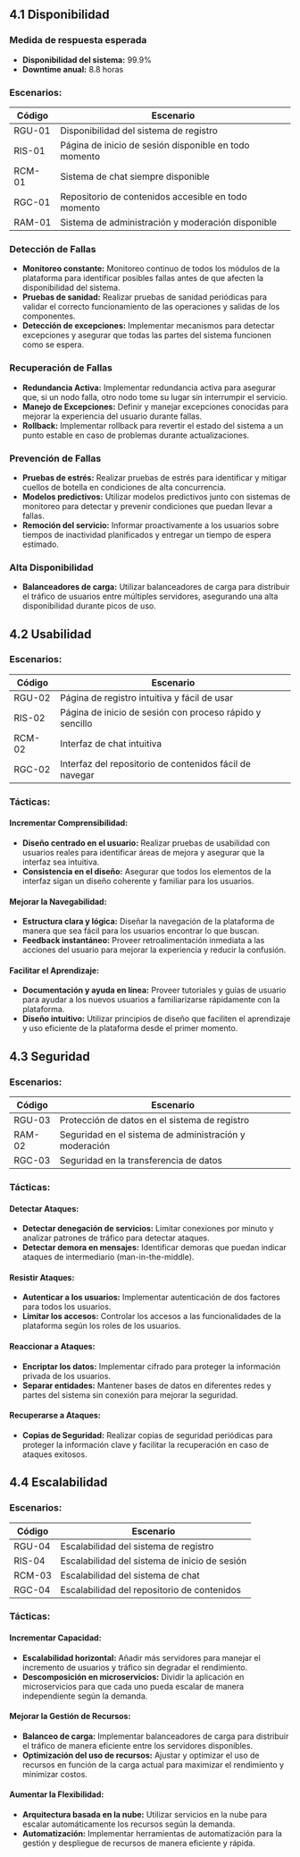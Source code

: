## 4.1 Disponibilidad

### Medida de respuesta esperada
- **Disponibilidad del sistema:** 99.9%
- **Downtime anual:** 8.8 horas

### Escenarios:

| Código  | Escenario                                                |
|---------|----------------------------------------------------------|
| RGU-01  | Disponibilidad del sistema de registro                   |
| RIS-01  | Página de inicio de sesión disponible en todo momento    |
| RCM-01  | Sistema de chat siempre disponible                       |
| RGC-01  | Repositorio de contenidos accesible en todo momento      |
| RAM-01  | Sistema de administración y moderación disponible        |

### Detección de Fallas
- **Monitoreo constante:** Monitoreo continuo de todos los módulos de la plataforma para identificar posibles fallas antes de que afecten la disponibilidad del sistema.
- **Pruebas de sanidad:** Realizar pruebas de sanidad periódicas para validar el correcto funcionamiento de las operaciones y salidas de los componentes.
- **Detección de excepciones:** Implementar mecanismos para detectar excepciones y asegurar que todas las partes del sistema funcionen como se espera.

### Recuperación de Fallas
- **Redundancia Activa:** Implementar redundancia activa para asegurar que, si un nodo falla, otro nodo tome su lugar sin interrumpir el servicio.
- **Manejo de Excepciones:** Definir y manejar excepciones conocidas para mejorar la experiencia del usuario durante fallas.
- **Rollback:** Implementar rollback para revertir el estado del sistema a un punto estable en caso de problemas durante actualizaciones.

### Prevención de Fallas
- **Pruebas de estrés:** Realizar pruebas de estrés para identificar y mitigar cuellos de botella en condiciones de alta concurrencia.
- **Modelos predictivos:** Utilizar modelos predictivos junto con sistemas de monitoreo para detectar y prevenir condiciones que puedan llevar a fallas.
- **Remoción del servicio:** Informar proactivamente a los usuarios sobre tiempos de inactividad planificados y entregar un tiempo de espera estimado.

### Alta Disponibilidad
- **Balanceadores de carga:** Utilizar balanceadores de carga para distribuir el tráfico de usuarios entre múltiples servidores, asegurando una alta disponibilidad durante picos de uso.

## 4.2 Usabilidad

### Escenarios:

| Código  | Escenario                                                    |
|---------|--------------------------------------------------------------|
| RGU-02  | Página de registro intuitiva y fácil de usar                 |
| RIS-02  | Página de inicio de sesión con proceso rápido y sencillo     |
| RCM-02  | Interfaz de chat intuitiva                                   |
| RGC-02  | Interfaz del repositorio de contenidos fácil de navegar      |

### Tácticas:
#### Incrementar Comprensibilidad:
- **Diseño centrado en el usuario:** Realizar pruebas de usabilidad con usuarios reales para identificar áreas de mejora y asegurar que la interfaz sea intuitiva.
- **Consistencia en el diseño:** Asegurar que todos los elementos de la interfaz sigan un diseño coherente y familiar para los usuarios.

#### Mejorar la Navegabilidad:
- **Estructura clara y lógica:** Diseñar la navegación de la plataforma de manera que sea fácil para los usuarios encontrar lo que buscan.
- **Feedback instantáneo:** Proveer retroalimentación inmediata a las acciones del usuario para mejorar la experiencia y reducir la confusión.

#### Facilitar el Aprendizaje:
- **Documentación y ayuda en línea:** Proveer tutoriales y guías de usuario para ayudar a los nuevos usuarios a familiarizarse rápidamente con la plataforma.
- **Diseño intuitivo:** Utilizar principios de diseño que faciliten el aprendizaje y uso eficiente de la plataforma desde el primer momento.

## 4.3 Seguridad

### Escenarios:

| Código  | Escenario                                                    |
|---------|--------------------------------------------------------------|
| RGU-03  | Protección de datos en el sistema de registro                |
| RAM-02  | Seguridad en el sistema de administración y moderación       |
| RGC-03  | Seguridad en la transferencia de datos                       |

### Tácticas:
#### Detectar Ataques:
- **Detectar denegación de servicios:** Limitar conexiones por minuto y analizar patrones de tráfico para detectar ataques.
- **Detectar demora en mensajes:** Identificar demoras que puedan indicar ataques de intermediario (man-in-the-middle).

#### Resistir Ataques:
- **Autenticar a los usuarios:** Implementar autenticación de dos factores para todos los usuarios.
- **Limitar los accesos:** Controlar los accesos a las funcionalidades de la plataforma según los roles de los usuarios.

#### Reaccionar a Ataques:
- **Encriptar los datos:** Implementar cifrado para proteger la información privada de los usuarios.
- **Separar entidades:** Mantener bases de datos en diferentes redes y partes del sistema sin conexión para mejorar la seguridad.

#### Recuperarse a Ataques:
- **Copias de Seguridad:** Realizar copias de seguridad periódicas para proteger la información clave y facilitar la recuperación en caso de ataques exitosos.

## 4.4 Escalabilidad

### Escenarios:

| Código  | Escenario                                                    |
|---------|--------------------------------------------------------------|
| RGU-04  | Escalabilidad del sistema de registro                        |
| RIS-04  | Escalabilidad del sistema de inicio de sesión                |
| RCM-03  | Escalabilidad del sistema de chat                            |
| RGC-04  | Escalabilidad del repositorio de contenidos                  |

### Tácticas:
#### Incrementar Capacidad:
- **Escalabilidad horizontal:** Añadir más servidores para manejar el incremento de usuarios y tráfico sin degradar el rendimiento.
- **Descomposición en microservicios:** Dividir la aplicación en microservicios para que cada uno pueda escalar de manera independiente según la demanda.

#### Mejorar la Gestión de Recursos:
- **Balanceo de carga:** Implementar balanceadores de carga para distribuir el tráfico de manera eficiente entre los servidores disponibles.
- **Optimización del uso de recursos:** Ajustar y optimizar el uso de recursos en función de la carga actual para maximizar el rendimiento y minimizar costos.

#### Aumentar la Flexibilidad:
- **Arquitectura basada en la nube:** Utilizar servicios en la nube para escalar automáticamente los recursos según la demanda.
- **Automatización:** Implementar herramientas de automatización para la gestión y despliegue de recursos de manera eficiente y rápida.
